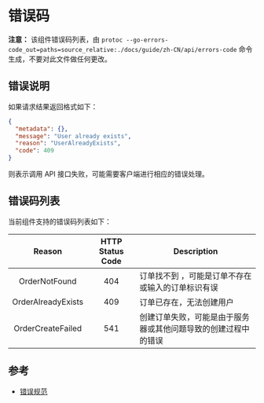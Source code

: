 # 错误码

**注意：** 该组件错误码列表，由 `protoc --go-errors-code_out=paths=source_relative:./docs/guide/zh-CN/api/errors-code` 命令生成，不要对此文件做任何更改。

## 错误说明

如果请求结果返回格式如下：
```json
{
  "metadata": {},
  "message": "User already exists",
  "reason": "UserAlreadyExists",
  "code": 409
}
```

则表示调用 API 接口失败，可能需要客户端进行相应的错误处理。

## 错误码列表

当前组件支持的错误码列表如下：

| Reason | HTTP Status Code | Description |
| :----: | :--------------: | ----------- |
| OrderNotFound | 404 |  订单找不到 ，可能是订单不存在或输入的订单标识有误 |
| OrderAlreadyExists | 409 |  订单已存在，无法创建用户 |
| OrderCreateFailed | 541 |  创建订单失败，可能是由于服务器或其他问题导致的创建过程中的错误 |

## 参考

- [错误规范](https://github.com/costa92/krm/blob/master/docs/devel/zh-CN/conversions/errors.md)


